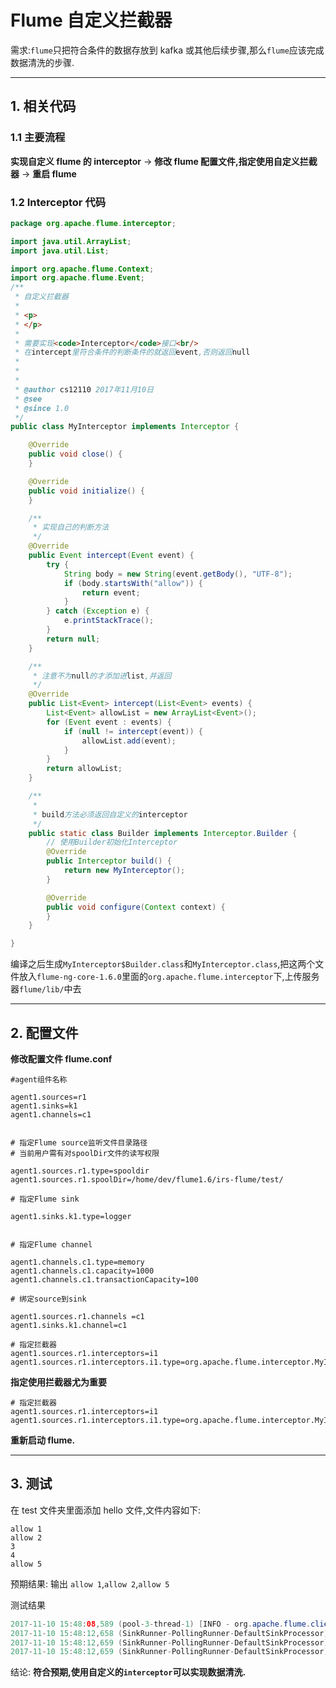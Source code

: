 # Flume 自定义拦截器

需求:`flume`只把符合条件的数据存放到 kafka 或其他后续步骤,那么`flume`应该完成数据清洗的步骤.

---

## 1. 相关代码

### 1.1 主要流程

**实现自定义 flume 的 interceptor** -> **修改 flume 配置文件,指定使用自定义拦截器** -> **重启 flume**

### 1.2 Interceptor 代码

```java
package org.apache.flume.interceptor;

import java.util.ArrayList;
import java.util.List;

import org.apache.flume.Context;
import org.apache.flume.Event;
/**
 * 自定义拦截器
 *
 * <p>
 * </p>
 *
 * 需要实现<code>Interceptor</code>接口<br/>
 * 在intercept里符合条件的判断条件的就返回event,否则返回null
 *
 *
 *
 * @author cs12110 2017年11月10日
 * @see
 * @since 1.0
 */
public class MyInterceptor implements Interceptor {

	@Override
	public void close() {
	}

	@Override
	public void initialize() {
	}

	/**
	 * 实现自己的判断方法
	 */
	@Override
	public Event intercept(Event event) {
		try {
			String body = new String(event.getBody(), "UTF-8");
			if (body.startsWith("allow")) {
				return event;
			}
		} catch (Exception e) {
			e.printStackTrace();
		}
		return null;
	}

	/**
	 * 注意不为null的才添加进list,并返回
	 */
	@Override
	public List<Event> intercept(List<Event> events) {
		List<Event> allowList = new ArrayList<Event>();
		for (Event event : events) {
			if (null != intercept(event)) {
				allowList.add(event);
			}
		}
		return allowList;
	}

	/**
	 *
	 * build方法必须返回自定义的interceptor
	 */
	public static class Builder implements Interceptor.Builder {
		// 使用Builder初始化Interceptor
		@Override
		public Interceptor build() {
			return new MyInterceptor();
		}

		@Override
		public void configure(Context context) {
		}
	}

}
```

编译之后生成`MyInterceptor$Builder.class`和`MyInterceptor.class`,把这两个文件放入`flume-ng-core-1.6.0`里面的`org.apache.flume.interceptor`下,上传服务器`flume/lib/`中去

---

## 2. 配置文件

**修改配置文件 flume.conf**

```properties
#agent组件名称

agent1.sources=r1
agent1.sinks=k1
agent1.channels=c1


# 指定Flume source监听文件目录路径
# 当前用户需有对spoolDir文件的读写权限

agent1.sources.r1.type=spooldir
agent1.sources.r1.spoolDir=/home/dev/flume1.6/irs-flume/test/

# 指定Flume sink

agent1.sinks.k1.type=logger


# 指定Flume channel

agent1.channels.c1.type=memory
agent1.channels.c1.capacity=1000
agent1.channels.c1.transactionCapacity=100

# 绑定source到sink

agent1.sources.r1.channels =c1
agent1.sinks.k1.channel=c1

# 指定拦截器
agent1.sources.r1.interceptors=i1
agent1.sources.r1.interceptors.i1.type=org.apache.flume.interceptor.MyInterceptor$Builder
```

**指定使用拦截器尤为重要**

```properties
# 指定拦截器
agent1.sources.r1.interceptors=i1
agent1.sources.r1.interceptors.i1.type=org.apache.flume.interceptor.MyInterceptor$Builder
```

**重新启动 flume.**

---

## 3. 测试

在 test 文件夹里面添加 hello 文件,文件内容如下:

```shell
allow 1
allow 2
3
4
allow 5
```

预期结果: 输出 `allow 1`,`allow 2`,`allow 5`

测试结果

```java
2017-11-10 15:48:08,589 (pool-3-thread-1) [INFO - org.apache.flume.client.avro.ReliableSpoolingFileEventReader.rollCurrentFile(ReliableSpoolingFileEventReader.java:348)] Preparing to move file /home/dev/flume1.6/irs-flume/test/hello to /home/dev/flume1.6/irs-flume/test/hello.COMPLETED
2017-11-10 15:48:12,658 (SinkRunner-PollingRunner-DefaultSinkProcessor) [INFO - org.apache.flume.sink.LoggerSink.process(LoggerSink.java:94)] Event: { headers:{} body: 61 6C 6C 6F 77 20 31                            allow 1 }
2017-11-10 15:48:12,659 (SinkRunner-PollingRunner-DefaultSinkProcessor) [INFO - org.apache.flume.sink.LoggerSink.process(LoggerSink.java:94)] Event: { headers:{} body: 61 6C 6C 6F 77 20 32                            allow 2 }
2017-11-10 15:48:12,659 (SinkRunner-PollingRunner-DefaultSinkProcessor) [INFO - org.apache.flume.sink.LoggerSink.process(LoggerSink.java:94)] Event: { headers:{} body: 61 6C 6C 6F 77 20 35                            allow 5 }
```

结论: **符合预期,使用自定义的`interceptor`可以实现数据清洗.**
